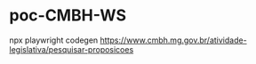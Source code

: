 # poc-CMBH-WS

npx playwright codegen https://www.cmbh.mg.gov.br/atividade-legislativa/pesquisar-proposicoes
